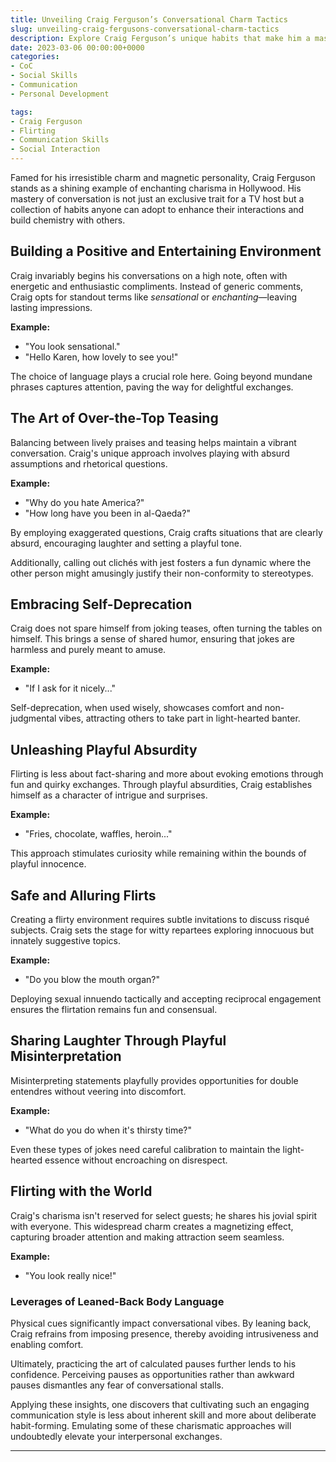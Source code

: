 ```yaml
---
title: Unveiling Craig Ferguson’s Conversational Charm Tactics
slug: unveiling-craig-fergusons-conversational-charm-tactics
description: Explore Craig Ferguson’s unique habits that make him a master of social interaction and how you can apply these in your own conversations.
date: 2023-03-06 00:00:00+0000
categories:
- CoC
- Social Skills
- Communication
- Personal Development

tags:
- Craig Ferguson
- Flirting
- Communication Skills
- Social Interaction
---
```


Famed for his irresistible charm and magnetic personality, Craig Ferguson stands as a shining example of enchanting charisma in Hollywood. His mastery of conversation is not just an exclusive trait for a TV host but a collection of habits anyone can adopt to enhance their interactions and build chemistry with others.

## Building a Positive and Entertaining Environment

Craig invariably begins his conversations on a high note, often with energetic and enthusiastic compliments. Instead of generic comments, Craig opts for standout terms like *sensational* or *enchanting*—leaving lasting impressions.

**Example:**

- "You look sensational."
- "Hello Karen, how lovely to see you!"

The choice of language plays a crucial role here. Going beyond mundane phrases captures attention, paving the way for delightful exchanges.

## The Art of Over-the-Top Teasing

Balancing between lively praises and teasing helps maintain a vibrant conversation. Craig's unique approach involves playing with absurd assumptions and rhetorical questions.

**Example:**

- "Why do you hate America?"
- "How long have you been in al-Qaeda?"

By employing exaggerated questions, Craig crafts situations that are clearly absurd, encouraging laughter and setting a playful tone.

Additionally, calling out clichés with jest fosters a fun dynamic where the other person might amusingly justify their non-conformity to stereotypes.

## Embracing Self-Deprecation

Craig does not spare himself from joking teases, often turning the tables on himself. This brings a sense of shared humor, ensuring that jokes are harmless and purely meant to amuse.

**Example:**

- "If I ask for it nicely..."

Self-deprecation, when used wisely, showcases comfort and non-judgmental vibes, attracting others to take part in light-hearted banter.

## Unleashing Playful Absurdity

Flirting is less about fact-sharing and more about evoking emotions through fun and quirky exchanges. Through playful absurdities, Craig establishes himself as a character of intrigue and surprises.

**Example:**

- "Fries, chocolate, waffles, heroin..."

This approach stimulates curiosity while remaining within the bounds of playful innocence.

## Safe and Alluring Flirts

Creating a flirty environment requires subtle invitations to discuss risqué subjects. Craig sets the stage for witty repartees exploring innocuous but innately suggestive topics.

**Example:**

- "Do you blow the mouth organ?"

Deploying sexual innuendo tactically and accepting reciprocal engagement ensures the flirtation remains fun and consensual.

## Sharing Laughter Through Playful Misinterpretation

Misinterpreting statements playfully provides opportunities for double entendres without veering into discomfort.

**Example:**

- "What do you do when it's thirsty time?"

Even these types of jokes need careful calibration to maintain the light-hearted essence without encroaching on disrespect.

## Flirting with the World

Craig's charisma isn't reserved for select guests; he shares his jovial spirit with everyone. This widespread charm creates a magnetizing effect, capturing broader attention and making attraction seem seamless.

**Example:**

- "You look really nice!"

### Leverages of Leaned-Back Body Language

Physical cues significantly impact conversational vibes. By leaning back, Craig refrains from imposing presence, thereby avoiding intrusiveness and enabling comfort.

Ultimately, practicing the art of calculated pauses further lends to his confidence. Perceiving pauses as opportunities rather than awkward pauses dismantles any fear of conversational stalls.

Applying these insights, one discovers that cultivating such an engaging communication style is less about inherent skill and more about deliberate habit-forming. Emulating some of these charismatic approaches will undoubtedly elevate your interpersonal exchanges.

---
